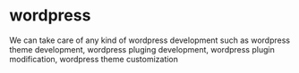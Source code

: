 # wordpress
We can take care of any kind of wordpress development such as wordpress theme development, wordpress pluging development, wordpress plugin modification, wordpress theme customization
